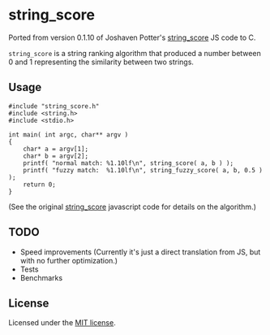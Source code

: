 string_score
=============

Ported from version 0.1.10 of Joshaven Potter's [string_score][0] JS code to C.

`string_score` is a string ranking algorithm that produced a number between 0 and 1 representing the similarity between two strings.

Usage
-----

    #include "string_score.h"
    #include <string.h>
    #include <stdio.h>

    int main( int argc, char** argv )
    {
        char* a = argv[1];
        char* b = argv[2];
        printf( "normal match: %1.10lf\n", string_score( a, b ) );
        printf( "fuzzy match:  %1.10lf\n", string_fuzzy_score( a, b, 0.5 ) );
        return 0;
    }

(See the original [string_score][0] javascript code for details on the algorithm.)

TODO
----

- Speed improvements (Currently it's just a direct translation from JS, but with no further optimization.)
- Tests
- Benchmarks

License
-------
Licensed under the [MIT license](http://www.opensource.org/licenses/mit-license.php).

[0]: http://github.com/joshaven/string_score